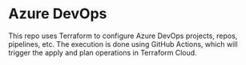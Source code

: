 # Azure DevOps

This repo uses Terraform to configure Azure DevOps projects, repos, pipelines, etc. The execution is done using GitHub Actions, which will trigger the apply and plan operations in  Terraform Cloud.
